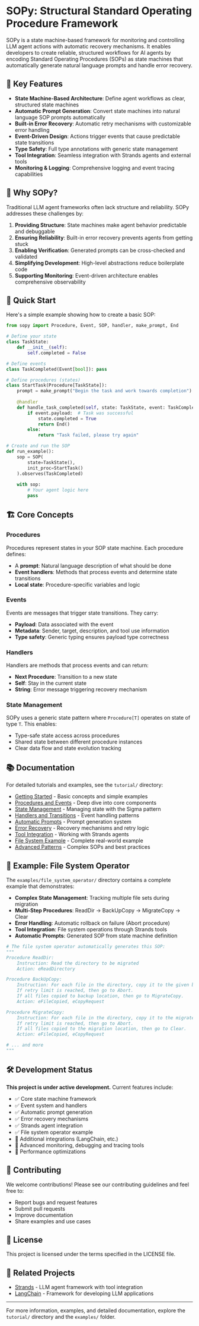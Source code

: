 # SOPy: Structural Standard Operating Procedure Framework

SOPy is a state machine-based framework for monitoring and controlling LLM agent actions with automatic recovery mechanisms. It enables developers to create reliable, structured workflows for AI agents by encoding Standard Operating Procedures (SOPs) as state machines that automatically generate natural language prompts and handle error recovery.

## 🚀 Key Features

- **State Machine-Based Architecture**: Define agent workflows as clear, structured state machines
- **Automatic Prompt Generation**: Convert state machines into natural language SOP prompts automatically
- **Built-in Error Recovery**: Automatic retry mechanisms with customizable error handling
- **Event-Driven Design**: Actions trigger events that cause predictable state transitions
- **Type Safety**: Full type annotations with generic state management
- **Tool Integration**: Seamless integration with Strands agents and external tools
- **Monitoring & Logging**: Comprehensive logging and event tracing capabilities

## 🎯 Why SOPy?

Traditional LLM agent frameworks often lack structure and reliability. SOPy addresses these challenges by:

1. **Providing Structure**: State machines make agent behavior predictable and debuggable
2. **Ensuring Reliability**: Built-in error recovery prevents agents from getting stuck
3. **Enabling Verification**: Generated prompts can be cross-checked and validated
4. **Simplifying Development**: High-level abstractions reduce boilerplate code
5. **Supporting Monitoring**: Event-driven architecture enables comprehensive observability

## 🏃 Quick Start

Here's a simple example showing how to create a basic SOP:

```python
from sopy import Procedure, Event, SOP, handler, make_prompt, End

# Define your state
class TaskState:
    def __init__(self):
        self.completed = False

# Define events
class TaskCompleted(Event[bool]): pass

# Define procedures (states)
class StartTask(Procedure[TaskState]):
    prompt = make_prompt("Begin the task and work towards completion")
    
    @handler
    def handle_task_completed(self, state: TaskState, event: TaskCompleted):
        if event.payload:  # Task was successful
            state.completed = True
            return End()
        else:
            return "Task failed, please try again"

# Create and run the SOP
def run_example():
    sop = SOP(
        state=TaskState(),
        init_proc=StartTask()
    ).observes(TaskCompleted)
    
    with sop:
        # Your agent logic here
        pass
```

## 🏗️ Core Concepts

### Procedures
Procedures represent states in your SOP state machine. Each procedure defines:
- A **prompt**: Natural language description of what should be done
- **Event handlers**: Methods that process events and determine state transitions
- **Local state**: Procedure-specific variables and logic

### Events
Events are messages that trigger state transitions. They carry:
- **Payload**: Data associated with the event
- **Metadata**: Sender, target, description, and tool use information
- **Type safety**: Generic typing ensures payload type correctness

### Handlers
Handlers are methods that process events and can return:
- **Next Procedure**: Transition to a new state
- **Self**: Stay in the current state
- **String**: Error message triggering recovery mechanism

### State Management
SOPy uses a generic state pattern where `Procedure[T]` operates on state of type `T`. This enables:
- Type-safe state access across procedures
- Shared state between different procedure instances
- Clear data flow and state evolution tracking

## 📚 Documentation

For detailed tutorials and examples, see the `tutorial/` directory:

- [Getting Started](tutorial/01-getting-started.md) - Basic concepts and simple examples
- [Procedures and Events](tutorial/02-procedures-and-events.md) - Deep dive into core components
- [State Management](tutorial/03-state-management.md) - Managing state with the Sigma pattern
- [Handlers and Transitions](tutorial/04-handlers-and-transitions.md) - Event handling patterns
- [Automatic Prompts](tutorial/05-automatic-prompts.md) - Prompt generation system
- [Error Recovery](tutorial/06-error-recovery.md) - Recovery mechanisms and retry logic
- [Tool Integration](tutorial/07-tool-integration.md) - Working with Strands agents
- [File System Example](tutorial/08-file-system-example.md) - Complete real-world example
- [Advanced Patterns](tutorial/09-advanced-patterns.md) - Complex SOPs and best practices

## 🔧 Example: File System Operator

The `examples/file_system_operator/` directory contains a complete example that demonstrates:

- **Complex State Management**: Tracking multiple file sets during migration
- **Multi-Step Procedures**: ReadDir → BackUpCopy → MigrateCopy → Clear
- **Error Handling**: Automatic rollback on failure (Abort procedure)
- **Tool Integration**: File system operations through Strands tools
- **Automatic Prompts**: Generated SOP from state machine definition

```python
# The file system operator automatically generates this SOP:
"""
Procedure ReadDir:
    Instruction: Read the directory to be migrated
    Action: eReadDirectory

Procedure BackUpCopy:
    Instruction: For each file in the directory, copy it to the given backup location.
    If retry limit is reached, then go to Abort.
    If all files copied to backup location, then go to MigrateCopy.
    Action: eFileCopied, eCopyRequest

Procedure MigrateCopy:
    Instruction: For each file in the directory, copy it to the migrate location.
    If retry limit is reached, then go to Abort.
    If all files copied to the migration location, then go to Clear.
    Action: eFileCopied, eCopyRequest

# ... and more
"""
```

## 🛠️ Development Status

**This project is under active development.** Current features include:

- ✅ Core state machine framework
- ✅ Event system and handlers
- ✅ Automatic prompt generation
- ✅ Error recovery mechanisms
- ✅ Strands agent integration
- ✅ File system operator example
- 🚧 Additional integrations (LangChain, etc.)
- 🚧 Advanced monitoring, debugging and tracing tools
- 🚧 Performance optimizations

## 🤝 Contributing

We welcome contributions! Please see our contributing guidelines and feel free to:

- Report bugs and request features
- Submit pull requests
- Improve documentation
- Share examples and use cases

## 📄 License

This project is licensed under the terms specified in the LICENSE file.

## 🔗 Related Projects

- [Strands](https://github.com/strands-ai/strands) - LLM agent framework with tool integration
- [LangChain](https://github.com/langchain-ai/langchain) - Framework for developing LLM applications

---

For more information, examples, and detailed documentation, explore the `tutorial/` directory and the `examples/` folder.
